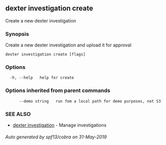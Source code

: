 ## dexter investigation create

Create a new dexter investigation

### Synopsis

Create a new dexter investigation and upload it for approval

```
dexter investigation create [flags]
```

### Options

```
  -h, --help   help for create
```

### Options inherited from parent commands

```
      --demo string   run fom a local path for demo purposes, not S3
```

### SEE ALSO

* [dexter investigation](dexter_investigation.md)	 - Manage investigations

###### Auto generated by spf13/cobra on 31-May-2019
